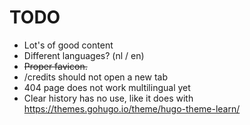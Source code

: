 # TODO

* Lot's of good content
* Different languages? (nl / en)
* ~~Proper favicon.~~
* /credits should not open a new tab
* 404 page does not work multilingual yet
* Clear history has no use, like it does with https://themes.gohugo.io/theme/hugo-theme-learn/


